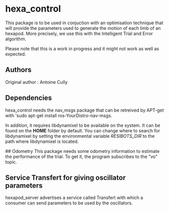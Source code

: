 # hexa_control

This package is to be used in conjuction with an optimisation technique that will provide the parameters used to generate the motion of each limb of an hexapod. More precisely, we use this with the Intelligent Trial and Error algorithm.

Please note that this is a work in progress and it might not work as well as expected.

## Authors
Original author : Antoine Cully

## Dependencies
hexa_control needs the nav_msgs package that can be retreived by APT-get with 'sudo apt-get install ros-YourDistro-nav-msgs.

In addition, it requires libdynamixel to be available on the system. It can be found on the **HOME** folder by default. You can change where to search for libdynamixel by setting the environmental variable *RESIBOTS_DIR* to the path where libdynamixel is located.

## Odometry
This package needs some odometry information to estimate the performance of the trial. To get it, the program subscribes to the "vo" topic.

## Service Transfert for giving oscillator parameters
hexapod_server advertises a service called Transfert with which a consumer can send parameters to be used by the oscillators.
